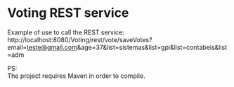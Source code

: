 # Voting REST service  
Example of use to call the REST service:  
http://localhost:8080/Voting/rest/vote/saveVotes?email=teste@gmail.com&age=37&list=sistemas&list=gpi&list=contabeis&list=adm  
  
PS:  
The project requires Maven in order to compile.  
